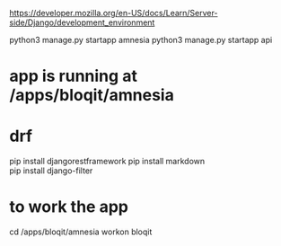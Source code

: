 https://developer.mozilla.org/en-US/docs/Learn/Server-side/Django/development_environment

python3 manage.py startapp amnesia
python3 manage.py startapp api

# app is running at /apps/bloqit/amnesia

# drf
pip install djangorestframework
pip install markdown       
pip install django-filter 

# to work the app
cd /apps/bloqit/amnesia
workon bloqit